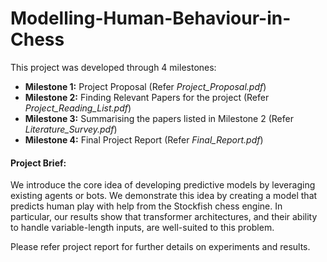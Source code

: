 # Modelling-Human-Behaviour-in-Chess
This project was developed through 4 milestones:
- **Milestone 1:** Project Proposal (Refer *Project_Proposal.pdf*)
- **Milestone 2:** Finding Relevant Papers for the project (Refer *Project_Reading_List.pdf*)
- **Milestone 3:** Summarising the papers listed in Milestone 2 (Refer *Literature_Survey.pdf*)
- **Milestone 4:** Final Project Report (Refer *Final_Report.pdf*)

#### Project Brief:
We introduce the core idea of developing predictive models by leveraging existing agents or bots. We demonstrate this idea by creating a model that predicts human play with help from the Stockfish chess engine. In particular, our results show that transformer architectures, and their ability to handle variable-length inputs, are well-suited to this problem.

Please refer project report for further details on experiments and results.

